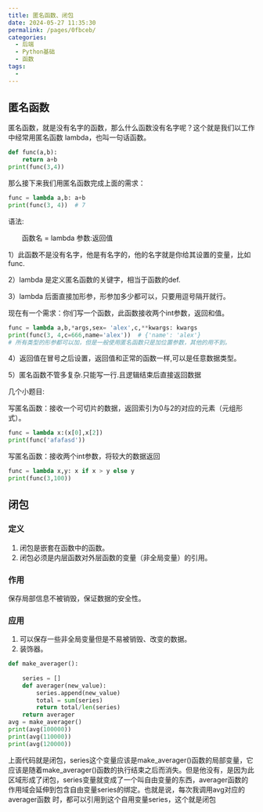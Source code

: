 ```yaml
---
title: 匿名函数、闭包
date: 2024-05-27 11:35:30
permalink: /pages/0fbceb/
categories:
  - 后端
  - Python基础
  - 函数
tags:
  - 
---
```

## 匿名函数

匿名函数，就是没有名字的函数，那么什么函数没有名字呢？这个就是我们以工作中经常用匿名函数 lambda，也叫一句话函数。

```python
def func(a,b):
    return a+b
print(func(3,4))
```

那么接下来我们用匿名函数完成上面的需求：

```python
func = lambda a,b: a+b
print(func(3, 4))  # 7
```

语法:

　　函数名 = lambda 参数:返回值

  1）此函数不是没有名字，他是有名字的，他的名字就是你给其设置的变量，比如func.

  2）lambda 是定义匿名函数的关键字，相当于函数的def.

  3）lambda 后面直接加形参，形参加多少都可以，只要用逗号隔开就行。

现在有一个需求：你们写一个函数，此函数接收两个int参数，返回和值。

```python
func = lambda a,b,*args,sex= 'alex',c,**kwargs: kwargs
print(func(3, 4,c=666,name='alex'))  # {'name': 'alex'}
# 所有类型的形参都可以加，但是一般使用匿名函数只是加位置参数，其他的用不到。
```

4）返回值在冒号之后设置，返回值和正常的函数一样,可以是任意数据类型。

5）匿名函数不管多复杂.只能写一行.且逻辑结束后直接返回数据

几个小题目:

写匿名函数：接收一个可切片的数据，返回索引为0与2的对应的元素（元组形式）。

```python
func = lambda x:(x[0],x[2])
print(func('afafasd'))
```

写匿名函数：接收两个int参数，将较大的数据返回

```python
func = lambda x,y: x if x > y else y
print(func(3,100))
```

## 闭包

### 定义

1. 闭包是嵌套在函数中的函数。
2. 闭包必须是内层函数对外层函数的变量（非全局变量）的引用。

### 作用

保存局部信息不被销毁，保证数据的安全性。

### 应用

1. 可以保存一些非全局变量但是不易被销毁、改变的数据。
2. 装饰器。

```python
def make_averager():
    
    series = []
    def averager(new_value):
        series.append(new_value)
        total = sum(series)
        return total/len(series)
    return averager
avg = make_averager()
print(avg(100000))
print(avg(110000))
print(avg(120000))
```

上面代码就是闭包，series这个变量应该是make_averager()函数的局部变量，它应该是随着make_averager()函数的执行结束之后而消失。但是他没有，是因为此区域形成了闭包，series变量就变成了一个叫自由变量的东西，averager函数的作用域会延伸到包含自由变量series的绑定。也就是说，每次我调用avg对应的averager函数 时，都可以引用到这个自用变量series，这个就是闭包























